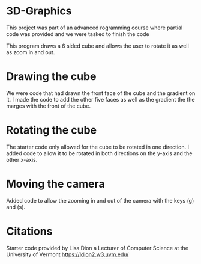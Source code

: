# 3D-Graphics
This project was part of an advanced rogramming course where partial code was provided and we were tasked to finish the code

This program draws a 6 sided cube and allows the user to rotate it as well as zoom in and out.

# Drawing the cube
We were code that had drawn the front face of the cube and the gradient on it. I made the code to add the other five faces as well as the gradient the the marges with the front of the cube.

# Rotating the cube
The starter code only allowed for the cube to be rotated in one direction. I added code to allow it to be rotated in both directions on the y-axis and the other x-axis.

# Moving the camera
Added code to allow the zooming in and out of the camera with the keys (g) and (s).

# Citations
Starter code provided by Lisa Dion a Lecturer of Computer Science at the University of Vermont
https://ldion2.w3.uvm.edu/
